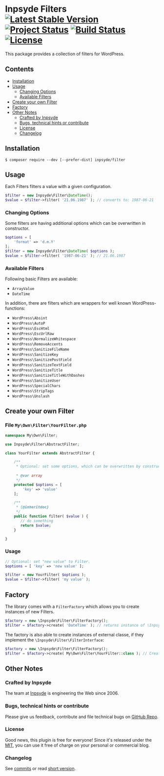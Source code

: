 # Inpsyde Filters [![Latest Stable Version](https://poser.pugx.org/inpsyde/filter/v/stable)](https://packagist.org/packages/inpsyde/filter) [![Project Status](http://opensource.box.com/badges/active.svg)](http://opensource.box.com/badges) [![Build Status](https://travis-ci.org/inpsyde/inpsyde-filter.svg?branch=master)](http://travis-ci.org/inpsyde/MetaboxOrchestra) [![License](https://poser.pugx.org/inpsyde/filter/license)](https://packagist.org/packages/inpsyde/filter)

This package provides a collection of filters for WordPress. 

## Contents

* [Installation](#installation)
* [Usage](#usage)
    * [Changing Options](#changing-options)
    * [Available Filters](#available-filters)
* [Create your own Filter](#create-your-own-filter)
* [Factory](#factory)
* [Other Notes](#other-notes)
    * [Crafted by Inpsyde](#crafted-by-inpsyde)
    * [Bugs, technical hints or contribute](#bugs-technical-hints-or-contribute)
    * [License](#license)
    * [Changelog](#changelog)

## Installation

```cli
$ composer require --dev [--prefer-dist] inpsyde/filter 
```

## Usage
Each Filters filters a value with a given configuration. 

```php
$filter = new Inpsyde\Filter\DateTime();
$value = $filter->filter( '21.06.1987' ); // converts to: 1987-06-21
```

### Changing Options

Some filters are having additional options which can be overwritten in constructor.

```php
$options = [
    'format' => 'd.m.Y'
];
$filter = new Inpsyde\Filter\DateTime( $options );
$value = $filter->filter( '1987-06-21' ); // 21.06.1987
```

### Available Filters
Following basic Filters are available:

* `ArrayValue`
* `DateTime`

In addition, there are filters which are wrappers for well known WordPress-functions:

* `WordPress\Absint`
* `WordPress\AutoP`
* `WordPress\EscHtml`
* `WordPress\EscUrlRaw`
* `WordPress\NormalizeWhitespace`
* `WordPress\RemoveAccents`
* `WordPress\SanitizeFileName`
* `WordPress\SanitizeKey`
* `WordPress\SanitizePostField`
* `WordPress\SanitizeTextField`
* `WordPress\SanitizeTitle`
* `WordPress\SanitizeTitleWithDashes`
* `WordPress\SanitizeUser`
* `WordPress\SpecialChars`
* `WordPress\StripTags`
* `WordPress\Unslash`

## Create your own Filter

### File `My\Own\Filter\YourFilter.php`

```php
namespace My\Own\Filter;

use Inpsyde\Filter\AbstractFilter;

class YourFilter extends AbstractFilter {

    /**
     * Optional: set some options, which can be overwritten by constructor.
      
     * @var array
     */
    protected $options = [
        'key' => 'value'
    ];

    /**
     * {@inheritdoc}
     */
    public function filter( $value ) {
       // do something
       return $value;
    }

}
```

### Usage

```php
// Optional: set "new value" to Filter.
$options = [ 'key' => 'new value' ];

$filter = new YourFilter( $options );
$value = $filter->filter( 'my value' );
```

## Factory

The library comes with a `FilterFactory` which allows you to create instances of new Filters.

```php
$factory = new \Inpsyde\Filter\FilterFactory();
$filter = $factory->create( 'DateTime' ); // returns instance of \Inpsyde\Filter\DateTime
```

The factory is also able to create instances of external classe, if they implement the `\Inpsyde\Filter\FilterInterface`:

```php
$factory = new \Inpsyde\Filter\FilterFactory();
$filter = $factory->create( My\Own\Filter\YourFilter::class ); // Creates an instance of your own filter.
```

## Other Notes

### Crafted by Inpsyde
    
The team at [Inpsyde](http://www.inpsyde.com) is engineering the Web since 2006.

### Bugs, technical hints or contribute

Please give us feedback, contribute and file technical bugs on [GitHub Repo](https://github.com/inpsyde/Inpsyde-Filter).

### License

Good news, this plugin is free for everyone! Since it's released under the [MIT](https://github.com/inpsyde/Inpsyde-Filter/blob/master/LICENSE), you can use it free of charge on your personal or commercial blog.

### Changelog

See [commits](https://github.com/inpsyde/Inpsyde-Filter/commits/master) or read [short version](https://github.com/inpsyde/Inpsyde-Filter/blob/master/CHANGELOG.md).